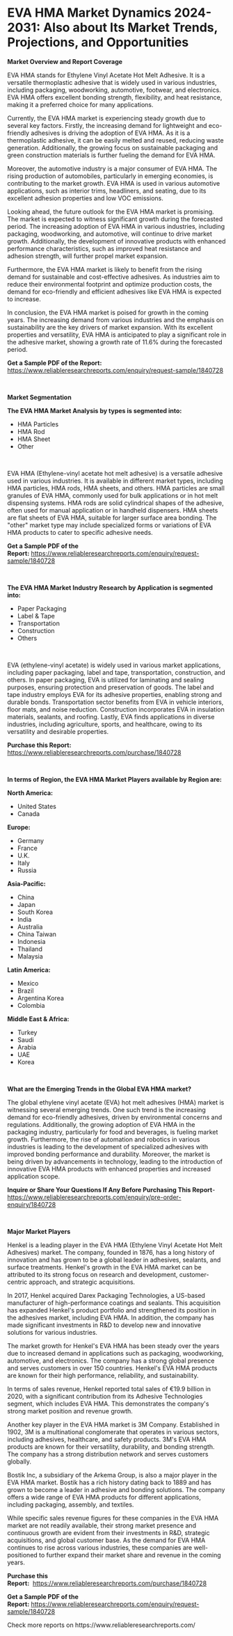 <p><h1>EVA HMA Market Dynamics 2024-2031: Also about Its Market Trends, Projections, and Opportunities</h1></p><p><strong>Market Overview and Report Coverage</strong></p>
<p><p>EVA HMA stands for Ethylene Vinyl Acetate Hot Melt Adhesive. It is a versatile thermoplastic adhesive that is widely used in various industries, including packaging, woodworking, automotive, footwear, and electronics. EVA HMA offers excellent bonding strength, flexibility, and heat resistance, making it a preferred choice for many applications.</p><p>Currently, the EVA HMA market is experiencing steady growth due to several key factors. Firstly, the increasing demand for lightweight and eco-friendly adhesives is driving the adoption of EVA HMA. As it is a thermoplastic adhesive, it can be easily melted and reused, reducing waste generation. Additionally, the growing focus on sustainable packaging and green construction materials is further fueling the demand for EVA HMA.</p><p>Moreover, the automotive industry is a major consumer of EVA HMA. The rising production of automobiles, particularly in emerging economies, is contributing to the market growth. EVA HMA is used in various automotive applications, such as interior trims, headliners, and seating, due to its excellent adhesion properties and low VOC emissions.</p><p>Looking ahead, the future outlook for the EVA HMA market is promising. The market is expected to witness significant growth during the forecasted period. The increasing adoption of EVA HMA in various industries, including packaging, woodworking, and automotive, will continue to drive market growth. Additionally, the development of innovative products with enhanced performance characteristics, such as improved heat resistance and adhesion strength, will further propel market expansion.</p><p>Furthermore, the EVA HMA market is likely to benefit from the rising demand for sustainable and cost-effective adhesives. As industries aim to reduce their environmental footprint and optimize production costs, the demand for eco-friendly and efficient adhesives like EVA HMA is expected to increase.</p><p>In conclusion, the EVA HMA market is poised for growth in the coming years. The increasing demand from various industries and the emphasis on sustainability are the key drivers of market expansion. With its excellent properties and versatility, EVA HMA is anticipated to play a significant role in the adhesive market, showing a growth rate of 11.6% during the forecasted period.</p></p>
<p><strong>Get a Sample PDF of the Report:</strong> <a href="https://www.reliableresearchreports.com/enquiry/request-sample/1840728">https://www.reliableresearchreports.com/enquiry/request-sample/1840728</a></p>
<p>&nbsp;</p>
<p><strong>Market Segmentation</strong></p>
<p><strong>The EVA HMA Market Analysis by types is segmented into:</strong></p>
<p><ul><li>HMA Particles</li><li>HMA Rod</li><li>HMA Sheet</li><li>Other</li></ul></p>
<p>&nbsp;</p>
<p><p>EVA HMA (Ethylene-vinyl acetate hot melt adhesive) is a versatile adhesive used in various industries. It is available in different market types, including HMA particles, HMA rods, HMA sheets, and others. HMA particles are small granules of EVA HMA, commonly used for bulk applications or in hot melt dispensing systems. HMA rods are solid cylindrical shapes of the adhesive, often used for manual application or in handheld dispensers. HMA sheets are flat sheets of EVA HMA, suitable for larger surface area bonding. The "other" market type may include specialized forms or variations of EVA HMA products to cater to specific adhesive needs.</p></p>
<p><strong>Get a Sample PDF of the Report:</strong>&nbsp;<a href="https://www.reliableresearchreports.com/enquiry/request-sample/1840728">https://www.reliableresearchreports.com/enquiry/request-sample/1840728</a></p>
<p>&nbsp;</p>
<p><strong>The EVA HMA Market Industry Research by Application is segmented into:</strong></p>
<p><ul><li>Paper Packaging</li><li>Label & Tape</li><li>Transportation</li><li>Construction</li><li>Others</li></ul></p>
<p>&nbsp;</p>
<p><p>EVA (ethylene-vinyl acetate) is widely used in various market applications, including paper packaging, label and tape, transportation, construction, and others. In paper packaging, EVA is utilized for laminating and sealing purposes, ensuring protection and preservation of goods. The label and tape industry employs EVA for its adhesive properties, enabling strong and durable bonds. Transportation sector benefits from EVA in vehicle interiors, floor mats, and noise reduction. Construction incorporates EVA in insulation materials, sealants, and roofing. Lastly, EVA finds applications in diverse industries, including agriculture, sports, and healthcare, owing to its versatility and desirable properties.</p></p>
<p><strong>Purchase this Report:</strong>&nbsp; <a href="https://www.reliableresearchreports.com/purchase/1840728">https://www.reliableresearchreports.com/purchase/1840728</a></p>
<p>&nbsp;</p>
<p><strong>In terms of Region, the EVA HMA Market Players available by Region are:</strong></p>
<p>
    <p> <strong> North America: </strong>
        <ul>
            <li>United States</li>
            <li>Canada</li>
        </ul>
        </p> 
    <p> <strong> Europe: </strong>
        <ul>
            <li>Germany</li>
            <li>France</li>
            <li>U.K.</li>
            <li>Italy</li>
            <li>Russia</li>
        </ul>
        </p> 
    <p> <strong> Asia-Pacific: </strong>
        <ul>
            <li>China</li>
            <li>Japan</li>
            <li>South Korea</li>
            <li>India</li>
            <li>Australia</li>
            <li>China Taiwan</li>
            <li>Indonesia</li>
            <li>Thailand</li>
            <li>Malaysia</li>
        </ul>
        </p> 
    <p> <strong> Latin America: </strong>
        <ul>
            <li>Mexico</li>
            <li>Brazil</li>
            <li>Argentina Korea</li>
            <li>Colombia</li>
        </ul>
        </p> 
    <p> <strong> Middle East & Africa: </strong>
        <ul>
            <li>Turkey</li>
            <li>Saudi</li>
            <li>Arabia</li>
            <li>UAE</li>
            <li>Korea</li>
        </ul>
    </p>
    </p>
<p>&nbsp;</p>
<p><strong>What are the Emerging Trends in the Global EVA HMA market?</strong></p>
<p><p>The global ethylene vinyl acetate (EVA) hot melt adhesives (HMA) market is witnessing several emerging trends. One such trend is the increasing demand for eco-friendly adhesives, driven by environmental concerns and regulations. Additionally, the growing adoption of EVA HMA in the packaging industry, particularly for food and beverages, is fueling market growth. Furthermore, the rise of automation and robotics in various industries is leading to the development of specialized adhesives with improved bonding performance and durability. Moreover, the market is being driven by advancements in technology, leading to the introduction of innovative EVA HMA products with enhanced properties and increased application scope.</p></p>
<p><strong>Inquire or Share Your Questions If Any Before Purchasing This Report</strong>- <a href="https://www.reliableresearchreports.com/enquiry/pre-order-enquiry/1840728">https://www.reliableresearchreports.com/enquiry/pre-order-enquiry/1840728</a></p>
<p>&nbsp;</p>
<p><strong>Major Market Players</strong></p>
<p><p>Henkel is a leading player in the EVA HMA (Ethylene Vinyl Acetate Hot Melt Adhesives) market. The company, founded in 1876, has a long history of innovation and has grown to be a global leader in adhesives, sealants, and surface treatments. Henkel's growth in the EVA HMA market can be attributed to its strong focus on research and development, customer-centric approach, and strategic acquisitions.</p><p>In 2017, Henkel acquired Darex Packaging Technologies, a US-based manufacturer of high-performance coatings and sealants. This acquisition has expanded Henkel's product portfolio and strengthened its position in the adhesives market, including EVA HMA. In addition, the company has made significant investments in R&D to develop new and innovative solutions for various industries.</p><p>The market growth for Henkel's EVA HMA has been steady over the years due to increased demand in applications such as packaging, woodworking, automotive, and electronics. The company has a strong global presence and serves customers in over 150 countries. Henkel's EVA HMA products are known for their high performance, reliability, and sustainability.</p><p>In terms of sales revenue, Henkel reported total sales of €19.9 billion in 2020, with a significant contribution from its Adhesive Technologies segment, which includes EVA HMA. This demonstrates the company's strong market position and revenue growth.</p><p>Another key player in the EVA HMA market is 3M Company. Established in 1902, 3M is a multinational conglomerate that operates in various sectors, including adhesives, healthcare, and safety products. 3M's EVA HMA products are known for their versatility, durability, and bonding strength. The company has a strong distribution network and serves customers globally.</p><p>Bostik Inc, a subsidiary of the Arkema Group, is also a major player in the EVA HMA market. Bostik has a rich history dating back to 1889 and has grown to become a leader in adhesive and bonding solutions. The company offers a wide range of EVA HMA products for different applications, including packaging, assembly, and textiles.</p><p>While specific sales revenue figures for these companies in the EVA HMA market are not readily available, their strong market presence and continuous growth are evident from their investments in R&D, strategic acquisitions, and global customer base. As the demand for EVA HMA continues to rise across various industries, these companies are well-positioned to further expand their market share and revenue in the coming years.</p></p>
<p><strong>Purchase this Report:</strong>&nbsp;&nbsp;<a href="https://www.reliableresearchreports.com/purchase/1840728">https://www.reliableresearchreports.com/purchase/1840728</a></p>
<p></p>
<p><strong>Get a Sample PDF of the Report:</strong>&nbsp;<a href="https://www.reliableresearchreports.com/enquiry/request-sample/1840728">https://www.reliableresearchreports.com/enquiry/request-sample/1840728</a></p>
<p>Check more reports on https://www.reliableresearchreports.com/</p>